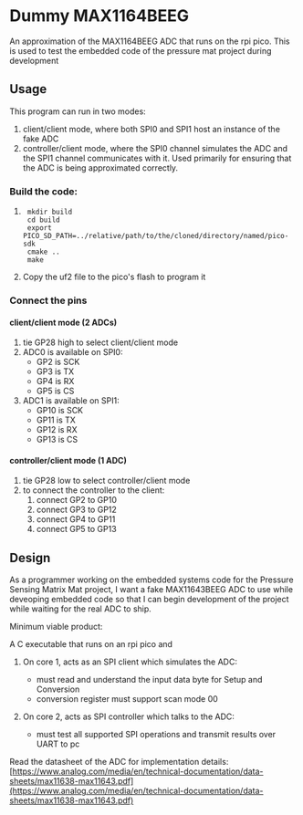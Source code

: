 # Dummy MAX1164BEEG

An approximation of the MAX1164BEEG ADC that runs on the rpi pico. This is used to test the embedded code of the pressure mat project during development


## Usage

This program can run in two modes:
1. client/client mode, where both SPI0 and SPI1 host an instance of the fake ADC
2. controller/client mode, where the SPI0 channel simulates the ADC and the SPI1 channel communicates with it. Used primarily for ensuring that the ADC is being approximated correctly.

### Build the code:
1. 
        mkdir build
        cd build
        export PICO_SD_PATH=../relative/path/to/the/cloned/directory/named/pico-sdk
        cmake ..
        make

2. Copy the uf2 file to the pico's flash to program it

### Connect the pins

#### client/client mode (2 ADCs)
1. tie GP28 high to select client/client mode
2. ADC0 is available on SPI0:
    - GP2 is SCK
    - GP3 is TX
    - GP4 is RX
    - GP5 is CS
3. ADC1 is available on SPI1:
    - GP10 is SCK
    - GP11 is TX
    - GP12 is RX
    - GP13 is CS

#### controller/client mode (1 ADC)
1. tie GP28 low to select controller/client mode
2. to connect the controller to the client:
    1. connect GP2 to GP10
    2. connect GP3 to GP12
    3. connect GP4 to GP11
    4. connect GP5 to GP13


## Design

As a programmer working on the embedded systems code for the Pressure Sensing Matrix Mat project, I want a fake MAX11643BEEG ADC to use while deveoping embedded code so that I can begin development of the project while waiting for the real ADC to ship.

Minimum viable product:

A C executable that runs on an rpi pico and

1. On core 1, acts as an SPI client which simulates the ADC:
    - must read and understand the input data byte for Setup and Conversion
    - conversion register must support scan mode 00

2. On core 2, acts as SPI controller which talks to the ADC:
    - must test all supported SPI operations and transmit results over UART to pc
    
Read the datasheet of the ADC for implementation details: [https://www.analog.com/media/en/technical-documentation/data-sheets/max11638-max11643.pdf](https://www.analog.com/media/en/technical-documentation/data-sheets/max11638-max11643.pdf)